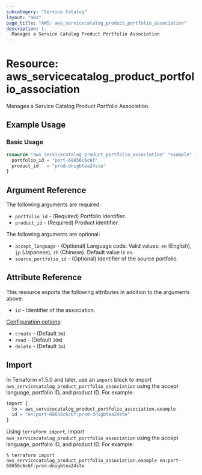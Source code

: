 ```yaml
---
subcategory: "Service Catalog"
layout: "aws"
page_title: "AWS: aws_servicecatalog_product_portfolio_association"
description: |-
  Manages a Service Catalog Product Portfolio Association
---
```


# Resource: aws_servicecatalog_product_portfolio_association

Manages a Service Catalog Product Portfolio Association.

## Example Usage

### Basic Usage

```terraform
resource "aws_servicecatalog_product_portfolio_association" "example" {
  portfolio_id = "port-68656c6c6f"
  product_id   = "prod-dnigbtea24ste"
}
```

## Argument Reference

The following arguments are required:

* `portfolio_id` - (Required) Portfolio identifier.
* `product_id` - (Required) Product identifier.

The following arguments are optional:

* `accept_language` - (Optional) Language code. Valid values: `en` (English), `jp` (Japanese), `zh` (Chinese). Default value is `en`.
* `source_portfolio_id` - (Optional) Identifier of the source portfolio.

## Attribute Reference

This resource exports the following attributes in addition to the arguments above:

* `id` - Identifier of the association.

[Configuration options](https://developer.hashicorp.com/terraform/language/resources/syntax#operation-timeouts):

- `create` - (Default `3m`)
- `read` - (Default `10m`)
- `delete` - (Default `3m`)

## Import

In Terraform v1.5.0 and later, use an `import` block to import `aws_servicecatalog_product_portfolio_association` using the accept language, portfolio ID, and product ID. For example:

```terraform
import {
  to = aws_servicecatalog_product_portfolio_association.example
  id = "en:port-68656c6c6f:prod-dnigbtea24ste"
}
```

Using `terraform import`, import `aws_servicecatalog_product_portfolio_association` using the accept language, portfolio ID, and product ID. For example:

```console
% terraform import aws_servicecatalog_product_portfolio_association.example en:port-68656c6c6f:prod-dnigbtea24ste
```
